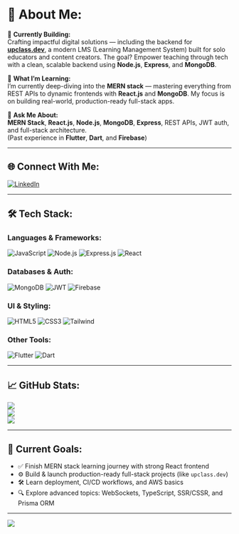 # 💫 About Me:
🔹 **Currently Building:**  
Crafting impactful digital solutions — including the backend for **[upclass.dev]()**, a modern LMS (Learning Management System) built for solo educators and content creators. The goal? Empower teaching through tech with a clean, scalable backend using **Node.js**, **Express**, and **MongoDB**.

🔹 **What I’m Learning:**  
I’m currently deep-diving into the **MERN stack** — mastering everything from REST APIs to dynamic frontends with **React.js** and **MongoDB**. My focus is on building real-world, production-ready full-stack apps.

🔹 **Ask Me About:**  
**MERN Stack**, **React.js**, **Node.js**, **MongoDB**, **Express**, REST APIs, JWT auth, and full-stack architecture.  
(Past experience in **Flutter**, **Dart**, and **Firebase**)

---

## 🌐 Connect With Me:
[![LinkedIn](https://img.shields.io/badge/LinkedIn-%230077B5.svg?logo=linkedin&logoColor=white)](https://www.linkedin.com/in/yadnesh-narawade)

---

## 🛠️ Tech Stack:
### Languages & Frameworks:
![JavaScript](https://img.shields.io/badge/JavaScript-%23323330.svg?style=for-the-badge&logo=javascript&logoColor=%23F7DF1E) 
![Node.js](https://img.shields.io/badge/Node.js-6DA55F?style=for-the-badge&logo=node.js&logoColor=white) 
![Express.js](https://img.shields.io/badge/Express.js-%23404d59.svg?style=for-the-badge&logo=express&logoColor=%2361DAFB) 
![React](https://img.shields.io/badge/react-%2320232a.svg?style=for-the-badge&logo=react&logoColor=%2361DAFB)

### Databases & Auth:
![MongoDB](https://img.shields.io/badge/MongoDB-%234ea94b.svg?style=for-the-badge&logo=mongodb&logoColor=white) 
![JWT](https://img.shields.io/badge/JWT-black?style=for-the-badge&logo=JSON%20web%20tokens) 
![Firebase](https://img.shields.io/badge/Firebase-FFD700?style=for-the-badge&logo=firebase&logoColor=black)

### UI & Styling:
![HTML5](https://img.shields.io/badge/HTML5-%23E34F26.svg?style=for-the-badge&logo=html5&logoColor=white) 
![CSS3](https://img.shields.io/badge/CSS3-%231572B6.svg?style=for-the-badge&logo=css3&logoColor=white)
![Tailwind](https://img.shields.io/badge/tailwindcss-%2338B2AC.svg?style=for-the-badge&logo=tailwind-css&logoColor=white)

### Other Tools:
![Flutter](https://img.shields.io/badge/Flutter-%2302569B.svg?style=for-the-badge&logo=Flutter&logoColor=white) 
![Dart](https://img.shields.io/badge/Dart-%230175C2.svg?style=for-the-badge&logo=dart&logoColor=white)

---

## 📈 GitHub Stats:
![](https://github-readme-stats.vercel.app/api?username=Dev-Yadnesh8&theme=dark&hide_border=false&include_all_commits=true&count_private=true)<br/>
![](https://github-readme-streak-stats.herokuapp.com/?user=Dev-Yadnesh8&theme=dark&hide_border=false)<br/>
![](https://github-readme-stats.vercel.app/api/top-langs/?username=Dev-Yadnesh8&theme=dark&hide_border=false&layout=compact)

---

## 🚀 Current Goals:
- ✅ Finish MERN stack learning journey with strong React frontend  
- ⚙️ Build & launch production-ready full-stack projects (like `upclass.dev`)  
- 🛠️ Learn deployment, CI/CD workflows, and AWS basics  
- 🔍 Explore advanced topics: WebSockets, TypeScript, SSR/CSSR, and Prisma ORM

---

[![](https://visitcount.itsvg.in/api?id=Dev-Yadnesh8&icon=0&color=0)](https://visitcount.itsvg.in)
